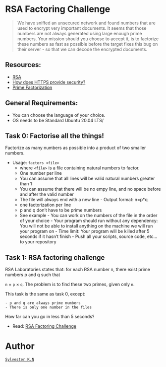 # RSA Factoring Challenge
> We have sniffed an unsecured network and found numbers that are used to encrypt very important documents. It seems that those numbers are not always generated using large enough prime numbers. Your mission should you choose to accept it, is to factorize these numbers as fast as possible before the target fixes this bug on their server - so that we can decode the encrypted documents.

## Resources:
- [RSA](https://alx-intranet.hbtn.io/rltoken/VvijGiyWnPt8LDZjICgl1w)
- [How does HTTPS provide security?](https://alx-intranet.hbtn.io/rltoken/vNd9XWDEu1mgexyIGDMaXQ)
- [Prime Factorization](https://alx-intranet.hbtn.io/rltoken/kYixcru2uFRtLzb29NjiHg)

## General Requirements:
- You can choose the language of your choice.
- OS needs to be Standard Ubuntu 20.04 LTS/

## Task 0: Factorise all the things!
Factorize as many numbers as possible into a product of two smaller numbers.

   - Usage: ```factors <file>```
        - where ```<file>``` is a file containing natural numbers to factor.
        - One number per line
        - You can assume that all lines will be valid natural numbers greater than 1
        - You can assume that there will be no empy line, and no space before and after the valid number
        - The file will always end with a new line
    - Output format: n=p*q
        - one factorization per line
        - p and q don’t have to be prime numbers
        - See example
    - You can work on the numbers of the file in the order of your choice
    - Your program should run without any dependency: You will not be able to install anything on the machine we will run your program on
    - Time limit: Your program will be killed after 5 seconds if it hasn’t finish
    - Push all your scripts, source code, etc… to your repository

## Task 1: RSA factoring challenge
RSA Laboratories states that: for each RSA number n, there exist prime numbers p and q such that

```n``` = ```p``` × ```q```. The problem is to find these two primes, given only ```n```.

This task is the same as task 0, except:

    - p and q are always prime numbers
    - There is only one number in the files

How far can you go in less than 5 seconds?

- Read: [RSA Factoring Challenge](https://alx-intranet.hbtn.io/rltoken/Cn9Lq_kKNpNx4dmvFMuwgQ)
# Author
[```Sylvester K.N```](https://github.com/Sylvester254)